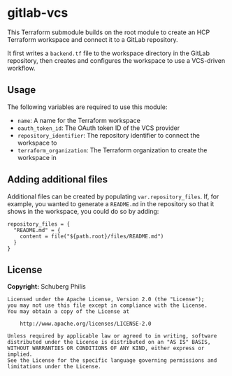 # gitlab-vcs

This Terraform submodule builds on the root module to create an HCP Terraform workspace and connect it to a GitLab repository.

It first writes a `backend.tf` file to the workspace directory in the GitLab repository, then creates and configures the workspace to use a VCS-driven workflow.

## Usage

The following variables are required to use this module:

- `name`: A name for the Terraform workspace
- `oauth_token_id`: The OAuth token ID of the VCS provider
- `repository_identifier`: The repository identifier to connect the workspace to
- `terraform_organization`: The Terraform organization to create the workspace in

## Adding additional files

Additional files can be created by populating `var.repository_files`. If, for example, you wanted to generate a `README.md` in the repository so that it shows in the workspace, you could do so by adding:

```hcl
repository_files = {
  "README.md" = {
    content = file("${path.root}/files/README.md")
  }
}
```

<!-- BEGIN_TF_DOCS -->
<!-- END_TF_DOCS -->

## License

**Copyright:** Schuberg Philis

```
Licensed under the Apache License, Version 2.0 (the "License");
you may not use this file except in compliance with the License.
You may obtain a copy of the License at

    http://www.apache.org/licenses/LICENSE-2.0

Unless required by applicable law or agreed to in writing, software
distributed under the License is distributed on an "AS IS" BASIS,
WITHOUT WARRANTIES OR CONDITIONS OF ANY KIND, either express or implied.
See the License for the specific language governing permissions and
limitations under the License.
```
